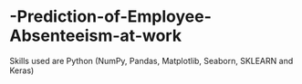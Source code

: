 # -Prediction-of-Employee-Absenteeism-at-work
Skills used are Python (NumPy, Pandas, Matplotlib, Seaborn, SKLEARN and Keras)
